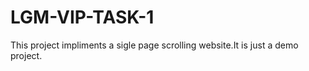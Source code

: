 # LGM-VIP-TASK-1


This project impliments a sigle page scrolling website.It is just a demo project.
